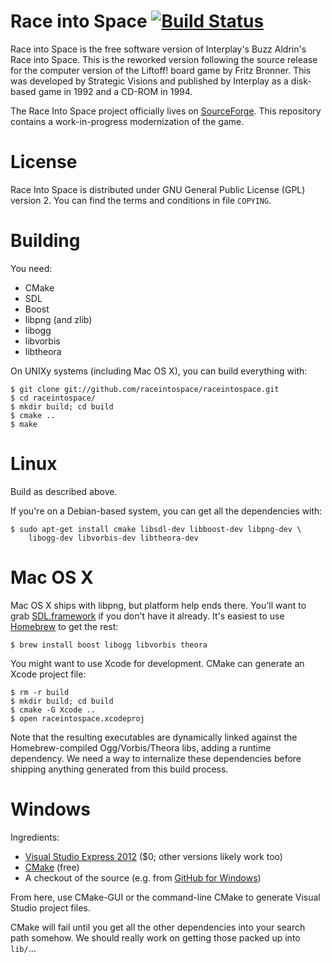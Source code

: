 Race into Space [![Build Status](https://secure.travis-ci.org/raceintospace/raceintospace.png?branch=master)](https://travis-ci.org/raceintospace/raceintospace)
===============

Race  into  Space is  the  free  software  version of  Interplay's  Buzz
Aldrin's Race into Space.  This is the  reworked version  following  the
source release  for the computer version  of the Liftoff! board  game by
Fritz Bronner.  This was developed by Strategic Visions and published by
Interplay as a disk-based game in 1992 and a CD-ROM in 1994.

The Race Into Space project officially lives on
[SourceForge](http://sourceforge.net/projects/raceintospace). This repository
contains a work-in-progress modernization of the game.

License
=======

Race  Into Space  is distributed  under GNU  General Public  License
(GPL)  version 2.  You can find  the  terms and  conditions in  file
`COPYING`.

Building
========

You need:

* CMake
* SDL
* Boost
* libpng (and zlib)
* libogg
* libvorbis
* libtheora

On UNIXy systems (including Mac OS X), you can build everything with:

    $ git clone git://github.com/raceintospace/raceintospace.git
    $ cd raceintospace/
    $ mkdir build; cd build
    $ cmake ..
    $ make

Linux
=====

Build as described above.

If you're on a Debian-based system, you can get all the dependencies with:

    $ sudo apt-get install cmake libsdl-dev libboost-dev libpng-dev \
        libogg-dev libvorbis-dev libtheora-dev

Mac OS X
========

Mac OS X ships with libpng, but platform help ends there. You'll want to grab
[SDL.framework](http://www.libsdl.org/download-1.2.php) if you don't have it
already. It's easiest to use [Homebrew](http://mxcl.github.com/homebrew/) to
get the rest:

    $ brew install boost libogg libvorbis theora

You might want to use Xcode for development. CMake can generate an Xcode
project file:

    $ rm -r build
    $ mkdir build; cd build
    $ cmake -G Xcode ..
    $ open raceintospace.xcodeproj

Note that the resulting executables are dynamically linked against the
Homebrew-compiled Ogg/Vorbis/Theora libs, adding a runtime dependency. We need
a way to internalize these dependencies before shipping anything generated
from this build process.

Windows
=======

Ingredients:

* [Visual Studio Express 2012](http://www.microsoft.com/visualstudio/eng/downloads#d-express-windows-desktop) ($0; other versions likely work too)
* [CMake](http://www.cmake.org/cmake/resources/software.html) (free)
* A checkout of the source (e.g. from [GitHub for Windows](http://windows.github.com/))

From here, use CMake-GUI or the command-line CMake to generate Visual Studio
project files.

CMake will fail until you get all the other dependencies into your search path
somehow. We should really work on getting those packed up into `lib/`...
